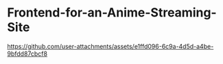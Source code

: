# Frontend-for-an-Anime-Streaming-Site


https://github.com/user-attachments/assets/e1ffd096-6c9a-4d5d-a4be-9bfdd87cbcf8

